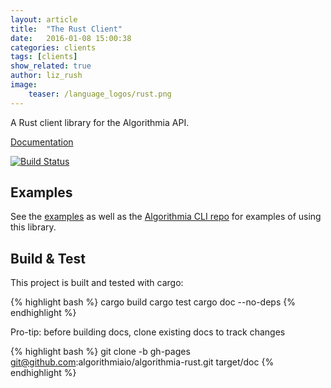 ```yaml
---
layout: article
title:  "The Rust Client"
date:   2016-01-08 15:00:38
categories: clients
tags: [clients]
show_related: true
author: liz_rush
image:
    teaser: /language_logos/rust.png
---
```


A Rust client library for the Algorithmia API.

[Documentation](http://algorithmiaio.github.io/algorithmia-rust/algorithmia/)

[![Build Status](https://travis-ci.org/algorithmiaio/algorithmia-rust.svg)](https://travis-ci.org/algorithmiaio/algorithmia-rust)


## Examples

See the [examples](examples) as well as the [Algorithmia CLI repo](https://github.com/algorithmiaio/algorithmia-cli) for examples of using this library.

## Build & Test

This project is built and tested with cargo:

{% highlight bash %}
cargo build
cargo test
cargo doc --no-deps
{% endhighlight %}


Pro-tip: before building docs, clone existing docs to track changes

{% highlight bash %}
git clone -b gh-pages git@github.com:algorithmiaio/algorithmia-rust.git target/doc
{% endhighlight %}
